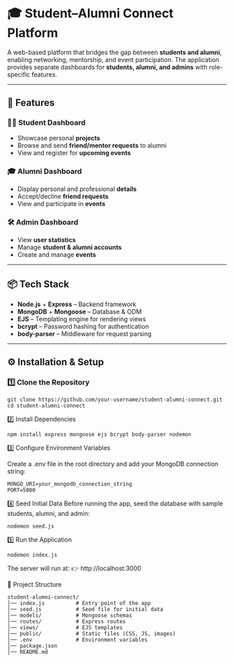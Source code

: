 # 🎓 Student–Alumni Connect Platform  

A web-based platform that bridges the gap between **students and alumni**, enabling networking, mentorship, and event participation. The application provides separate dashboards for **students, alumni, and admins** with role-specific features.  

---

## 🚀 Features  

### 👩‍🎓 Student Dashboard  
- Showcase personal **projects**  
- Browse and send **friend/mentor requests** to alumni  
- View and register for **upcoming events**  

### 🎓 Alumni Dashboard  
- Display personal and professional **details**  
- Accept/decline **friend requests**  
- View and participate in **events**  

### 🛠️ Admin Dashboard  
- View **user statistics**  
- Manage **student & alumni accounts**  
- Create and manage **events**  

---

## 📦 Tech Stack  
- **Node.js** + **Express** – Backend framework  
- **MongoDB** + **Mongoose** – Database & ODM  
- **EJS** – Templating engine for rendering views  
- **bcrypt** – Password hashing for authentication  
- **body-parser** – Middleware for request parsing  

---

## ⚙️ Installation & Setup  

### 1️⃣ Clone the Repository  
```
git clone https://github.com/your-username/student-alumni-connect.git
cd student-alumni-connect
```
2️⃣ Install Dependencies
```
npm install express mongoose ejs bcrypt body-parser nodemon
```
3️⃣ Configure Environment Variables

Create a .env file in the root directory and add your MongoDB connection string:
```
MONGO_URI=your_mongodb_connection_string
PORT=5000
```
4️⃣ Seed Initial Data
Before running the app, seed the database with sample students, alumni, and admin:
```
nodemon seed.js
```
5️⃣ Run the Application
```
nodemon index.js
```
The server will run at:
👉 http://localhost:3000

📂 Project Structure
```
student-alumni-connect/
│── index.js          # Entry point of the app
│── seed.js           # Seed file for initial data
│── models/           # Mongoose schemas
│── routes/           # Express routes
│── views/            # EJS templates
│── public/           # Static files (CSS, JS, images)
│── .env              # Environment variables
│── package.json
│── README.md
```
